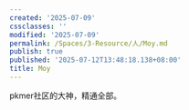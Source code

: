 ```yaml
---
created: '2025-07-09'
cssclasses: ''
modified: '2025-07-09'
permalink: /Spaces/3-Resource/人/Moy.md
publish: true
published: '2025-07-12T13:48:18.138+08:00'
title: Moy
---
```

pkmer社区的大神，精通全部。
